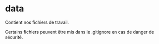 # data

Contient nos fichiers de travail.

Certains fichiers peuvent être mis dans le .gitignore en cas de danger de sécurité.
